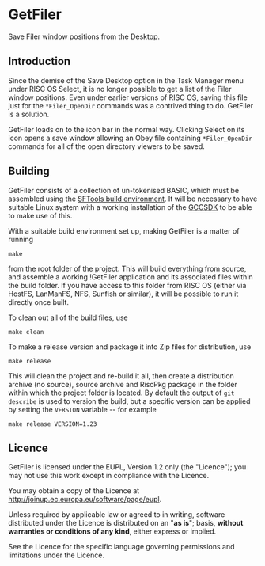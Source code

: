 GetFiler
========

Save Filer window positions from the Desktop.


Introduction
------------

Since the demise of the Save Desktop option in the Task Manager menu under RISC OS Select, it is no longer possible to get a list of the Filer window positions. Even under earlier versions of RISC OS, saving this file just for the `*Filer_OpenDir` commands was a contrived thing to do. GetFiler is a solution.

GetFiler loads on to the icon bar in the normal way. Clicking Select on its icon opens a save window allowing an Obey file containing `*Filer_OpenDir` commands for all of the open directory viewers to be saved.


Building
--------

GetFiler consists of a collection of un-tokenised BASIC, which must be assembled using the [SFTools build environment](https://github.com/steve-fryatt). It will be necessary to have suitable Linux system with a working installation of the [GCCSDK](http://www.riscos.info/index.php/GCCSDK) to be able to make use of this.

With a suitable build environment set up, making GetFiler is a matter of running

	make

from the root folder of the project. This will build everything from source, and assemble a working !GetFiler application and its associated files within the build folder. If you have access to this folder from RISC OS (either via HostFS, LanManFS, NFS, Sunfish or similar), it will be possible to run it directly once built.

To clean out all of the build files, use

	make clean

To make a release version and package it into Zip files for distribution, use

	make release

This will clean the project and re-build it all, then create a distribution archive (no source), source archive and RiscPkg package in the folder within which the project folder is located. By default the output of `git describe` is used to version the build, but a specific version can be applied by setting the `VERSION` variable -- for example

	make release VERSION=1.23


Licence
-------

GetFiler is licensed under the EUPL, Version 1.2 only (the "Licence"); you may not use this work except in compliance with the Licence.

You may obtain a copy of the Licence at <http://joinup.ec.europa.eu/software/page/eupl>.

Unless required by applicable law or agreed to in writing, software distributed under the Licence is distributed on an "**as is**"; basis, **without warranties or conditions of any kind**, either express or implied.

See the Licence for the specific language governing permissions and limitations under the Licence.